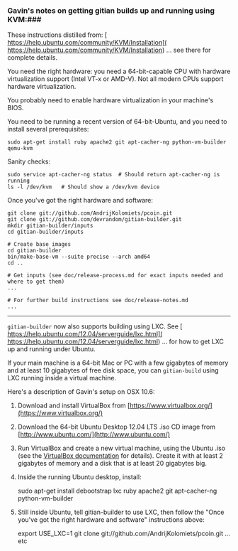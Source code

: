 ### Gavin's notes on getting gitian builds up and running using KVM:###

These instructions distilled from:
[  https://help.ubuntu.com/community/KVM/Installation](  https://help.ubuntu.com/community/KVM/Installation)
... see there for complete details.

You need the right hardware: you need a 64-bit-capable CPU with hardware virtualization support (Intel VT-x or AMD-V). Not all modern CPUs support hardware virtualization.

You probably need to enable hardware virtualization in your machine's BIOS.

You need to be running a recent version of 64-bit-Ubuntu, and you need to install several prerequisites:

	sudo apt-get install ruby apache2 git apt-cacher-ng python-vm-builder qemu-kvm

Sanity checks:

	sudo service apt-cacher-ng status  # Should return apt-cacher-ng is running
	ls -l /dev/kvm   # Should show a /dev/kvm device


Once you've got the right hardware and software:

    git clone git://github.com/AndrijKolomiets/pcoin.git
    git clone git://github.com/devrandom/gitian-builder.git
    mkdir gitian-builder/inputs
    cd gitian-builder/inputs

    # Create base images
    cd gitian-builder
    bin/make-base-vm --suite precise --arch amd64
    cd ..

    # Get inputs (see doc/release-process.md for exact inputs needed and where to get them)
    ...

    # For further build instructions see doc/release-notes.md
    ...

---------------------

`gitian-builder` now also supports building using LXC. See
[  https://help.ubuntu.com/12.04/serverguide/lxc.html](  https://help.ubuntu.com/12.04/serverguide/lxc.html)
... for how to get LXC up and running under Ubuntu.

If your main machine is a 64-bit Mac or PC with a few gigabytes of memory
and at least 10 gigabytes of free disk space, you can `gitian-build` using
LXC running inside a virtual machine.

Here's a description of Gavin's setup on OSX 10.6:

1. Download and install VirtualBox from [https://www.virtualbox.org/](https://www.virtualbox.org/)

2. Download the 64-bit Ubuntu Desktop 12.04 LTS .iso CD image from
   [http://www.ubuntu.com/](http://www.ubuntu.com/)

3. Run VirtualBox and create a new virtual machine, using the Ubuntu .iso (see the [VirtualBox documentation](https://www.virtualbox.org/wiki/Documentation) for details). Create it with at least 2 gigabytes of memory and a disk that is at least 20 gigabytes big.

4. Inside the running Ubuntu desktop, install:

	sudo apt-get install debootstrap lxc ruby apache2 git apt-cacher-ng python-vm-builder

5. Still inside Ubuntu, tell gitian-builder to use LXC, then follow the "Once you've got the right hardware and software" instructions above:

	export USE_LXC=1
	git clone git://github.com/AndrijKolomiets/pcoin.git
	... etc
